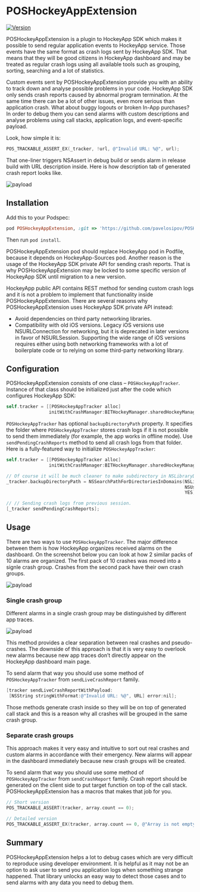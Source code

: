 POSHockeyAppExtension
=====================
[![Version](http://img.shields.io/cocoapods/v/POSHockeyAppExtension.svg)](http://cocoapods.org/?q=POSHockeyAppExtension)

POSHockeyAppExtension is a plugin to HockeyApp SDK which makes it possible to send
regular application events to HockeyApp service. Those events have the same format
as crash logs sent by HockeyApp SDK. That means that they will be good citizens in
HockeyApp dashboard and may be treated as regular crash logs using all available
tools such as grouping, sorting, searching and a lot of statistics.

Custom events sent by POSHockeyAppExtension provide you with an ability to track
down and analyse possible problems in your code. HockeyApp SDK only sends crash
reports caused by abnormal program termination. At the same time there can be a
lot of other issues, even more serious than application crash. What about buggy
logouts or broken In-App purchases? In order to debug them you can send alarms
with custom descriptions and analyse problems using call stacks, application logs,
and event-specific payload.

Look, how simple it is:

```objective-c
POS_TRACKABLE_ASSERT_EX(_tracker, !url, @"Invalid URL: %@", url);
```

That one-liner triggers NSAssert in debug build or sends alarm in release build
with URL description inside. Here is how description tab of generated crash report
looks like.

![payload](https://raw.github.com/pavelosipov/POSHockeyAppExtension/master/.screenshots/payload.png)

## Installation

Add this to your Podspec:

```ruby
pod POSHockeyAppExtension, :git => 'https://github.com/pavelosipov/POSHockeyAppExtension.git'
```

Then run `pod install`.

POSHockeyAppExtension pod should replace HockeyApp pod in Podfile, because it
depends on HockeyApp-Sources pod. Another reason is the usage of the HockeyApp
SDK private API for sending crash reports. That is why POSHockeyAppExtension may
be locked to some specific version of HockeyApp SDK until migration to a new
version.

HockeyApp public API contains REST method for sending custom crash logs and it
is not a problem to implement that functionality inside POSHockeyAppExtension.
There are several reasons why POSHockeyAppExtension uses HockeyApp SDK private
API instead:

* Avoid dependencies on third party networking libraries.
* Compatibility with old iOS versions. Legacy iOS versions use NSURLConnection
for networking, but it is deprecated in later versions in favor of NSURLSession.
Supporting the wide range of iOS versions requires either using both networking
frameworks with a lot of boilerplate code or to relying on some third-party
networking library.

## Configuration

POSHockeyAppExtension consists of one class – `POSHockeyAppTracker`. Instance of
that class should be initialized just after the code which configures HockeyApp
SDK:

```objective-c
self.tracker = [[POSHockeyAppTracker alloc] 
                initWithCrashManager:BITHockeyManager.sharedHockeyManager.crashManager];
```

`POSHockeyAppTracker` has optional `backupDirectoryPath` property. It specifies
the folder where `POSHockeyAppTracker` stores crash logs if it is not possible to
send them immediately (for example, the app works in offline mode). Use
`sendPendingCrashReports` method to send all crash logs from that folder. Here is
a fully-featured way to initialize `POSHockeyAppTracker`:

```objective-c
self.tracker = [[POSHockeyAppTracker alloc]
                initWithCrashManager:BITHockeyManager.sharedHockeyManager.crashManager];

// Of course it will be much cleaner to make subdirectory in NSLibraryDirectory directory.
_tracker.backupDirectoryPath = NSSearchPathForDirectoriesInDomains(NSLibraryDirectory,
                                                                   NSUserDomainMask,
                                                                   YES).first;

// // Sending crash logs from previous session.
[_tracker sendPendingCrashReports]; 
```

## Usage

There are two ways to use `POSHockeyAppTracker`. The major difference between them
is how HockeyApp organizes received alarms on the dashboard. On the screenshot
below you can look at how 2 similar packs of 10 alarms are organized. The first
pack of 10 crashes was moved into a signle crash group. Crashes from the second
pack have their own crash groups.

![payload](https://raw.github.com/pavelosipov/POSHockeyAppExtension/master/.screenshots/crash_groups.png)

### Single crash group

Different alarms in a single crash group may be distinguished by different app traces.

![payload](https://raw.github.com/pavelosipov/POSHockeyAppExtension/master/.screenshots/app_traces.png)

This method provides a clear separation between real crashes and pseudo-crashes.
The downside of this approach is that it is very easy to overlook new alarms
because new app traces don’t directly appear on the HockeyApp dashboard main page.

To send alarm that way you should use some method of `POSHockeyAppTracker` from
`sendLiveCrashReport` family.

```objective-c
[tracker sendLiveCrashReportWithPayload:
 [NSString stringWithFormat:@"Invalid URL: %@", URL] error:nil];
```

Those methods generate crash inside so they will be on top of generated call
stack and this is a reason why all crashes will be grouped in the same crash group.

### Separate crash groups

This approach makes it very easy and intuitive to sort out real crashes and custom
alarms in accordance with their emergency. New alarms will appear in the dashboard
immediately because new crash groups will be created.

To send alarm that way you should use some method of `POSHockeyAppTracker` from
`sendCrashReport` family. Crash report should be generated on the client side to
put target function on top of the call stack. POSHockeyAppExtension has a macros
that makes that job for you.

```objective-c
// Short version
POS_TRACKABLE_ASSERT(tracker, array.count == 0);

// Detailed version
POS_TRACKABLE_ASSERT_EX(tracker, array.count == 0, @"Array is not empty: %@", array);
```

## Summary

POSHockeyAppExtension helps a lot to debug cases which are very difficult to
reproduce using developer environment. It is helpful as it may not be an option
to ask user to send you application logs when something strange happened. That
library unlocks an easy way to detect those cases and to send alarms with any
data you need to debug them.
